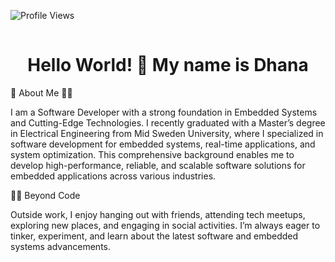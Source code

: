 ![Profile Views](https://komarev.com/ghpvc/?username=KDVSS&label=Profile%20Views&color=blue&style=flat)

<img src="https://www.google-analytics.com/collect?v=1&t=pageview&tid=G-5XDLBKHBTE&cid=555&dp=/github-profile" width="1" height="1" />

<h1 align="center">Hello World! 🤝 My name is <b>Dhana</b></h1>

 📖 About Me :man_technologist:

I am a Software Developer with a strong foundation in Embedded Systems and Cutting-Edge Technologies. I recently graduated with a Master’s degree in Electrical Engineering from Mid Sweden University, where I specialized in software development for embedded systems, real-time applications, and system optimization. This comprehensive background enables me to develop high-performance, reliable, and scalable software solutions for embedded applications across various industries.

🏋️‍♂️ Beyond Code

Outside work, I enjoy hanging out with friends, attending tech meetups, exploring new places, and engaging in social activities. I’m always eager to tinker, experiment, and learn about the latest software and embedded systems advancements.
